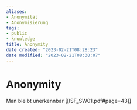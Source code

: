 ```yaml
---
aliases:
- Anonymität
- Anonymisierung
tags:   
- public
- knowledge
title: Anonymity
date created: "2023-02-21T08:28:23"
date modified: "2023-02-21T08:30:07"
---
```


# Anonymity

Man bleibt unerkennbar
[[ISF_SW01.pdf#page=43]]
